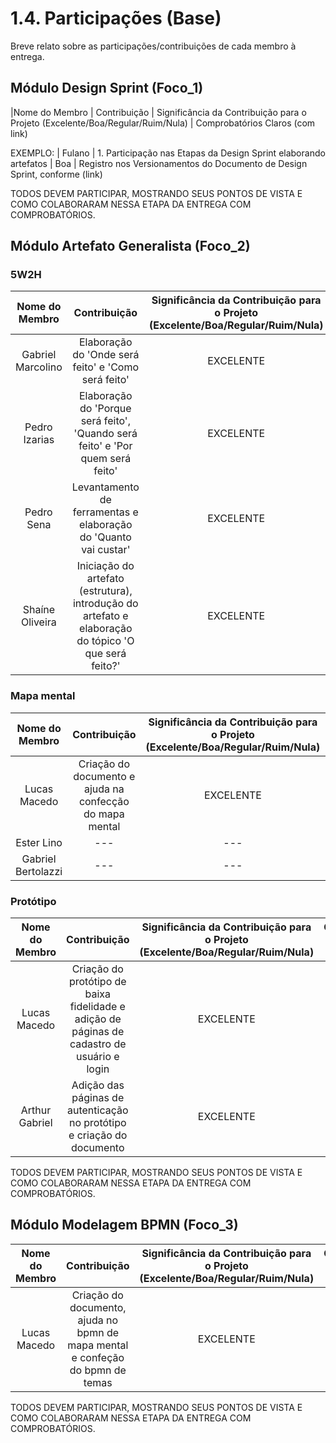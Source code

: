 # 1.4. Participações (Base)

Breve relato sobre as participações/contribuições de cada membro à entrega. 

## Módulo Design Sprint (Foco_1)

|Nome do Membro | Contribuição | Significância da Contribuição para o Projeto (Excelente/Boa/Regular/Ruim/Nula) | Comprobatórios Claros (com link)

EXEMPLO:
| Fulano  |  1. Participação nas Etapas da Design Sprint elaborando artefatos | Boa | Registro nos Versionamentos do Documento de Design Sprint, conforme (link)

TODOS DEVEM PARTICIPAR, MOSTRANDO SEUS PONTOS DE VISTA E COMO COLABORARAM NESSA ETAPA DA ENTREGA COM COMPROBATÓRIOS.


## Módulo Artefato Generalista (Foco_2)

### 5W2H

| Nome do Membro | Contribuição | Significância da Contribuição para o Projeto (Excelente/Boa/Regular/Ruim/Nula) | Comprobatórios Claros (com link) |
| :----: | :----: | :----: | :----:|
| Gabriel Marcolino | Elaboração do 'Onde será feito' e 'Como será feito' | EXCELENTE | [Artefato 5W2H](./5w2h.md) |
| Pedro Izarias  |  Elaboração do 'Porque será feito', 'Quando será feito' e 'Por quem será feito' | EXCELENTE | [Artefato 5W2H](./5w2h.md) |
| Pedro Sena  | Levantamento de ferramentas e elaboração do 'Quanto vai custar' | EXCELENTE | [Artefato 5W2H](./5w2h.md) |
| Shaíne Oliveira | Iniciação do artefato (estrutura), introdução do artefato e elaboração do tópico 'O que será feito?'  | EXCELENTE | [Artefato 5W2H](./5w2h.md) |

### Mapa mental

| Nome do Membro | Contribuição | Significância da Contribuição para o Projeto (Excelente/Boa/Regular/Ruim/Nula) | Comprobatórios Claros (com link) |
| :----: | :----: | :----: | :----:|
| Lucas Macedo  | Criação do documento e ajuda na confecção do mapa mental | EXCELENTE | [Mapa mental](./mapa_mental.md) |
| Ester Lino  | --- | --- | [Mapa mental](./mapa_mental.md) |
| Gabriel Bertolazzi  | --- | --- | [Mapa mental](./mapa_mental.md) |

### Protótipo

| Nome do Membro | Contribuição | Significância da Contribuição para o Projeto (Excelente/Boa/Regular/Ruim/Nula) | Comprobatórios Claros (com link) |
| :----: | :----: | :----: | :----:|
| Lucas Macedo  | Criação do protótipo de baixa fidelidade e adição de páginas de cadastro de usuário e login | EXCELENTE | [Protótipo](./prototipo.md) |
| Arthur Gabriel  | Adição das páginas de autenticação no protótipo e criação do documento | EXCELENTE | [Protótipo](./prototipo.md) |

TODOS DEVEM PARTICIPAR, MOSTRANDO SEUS PONTOS DE VISTA E COMO COLABORARAM NESSA ETAPA DA ENTREGA COM COMPROBATÓRIOS.


## Módulo Modelagem BPMN (Foco_3)

| Nome do Membro | Contribuição | Significância da Contribuição para o Projeto (Excelente/Boa/Regular/Ruim/Nula) | Comprobatórios Claros (com link) |
| :----: | :----: | :----: | :----:|
| Lucas Macedo  | Criação do documento, ajuda no bpmn de mapa mental e confeção do bpmn de temas | EXCELENTE | [BPMN]() |

TODOS DEVEM PARTICIPAR, MOSTRANDO SEUS PONTOS DE VISTA E COMO COLABORARAM NESSA ETAPA DA ENTREGA COM COMPROBATÓRIOS.
